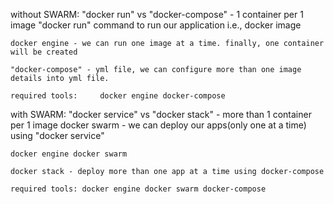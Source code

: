 

without SWARM: "docker run" vs "docker-compose" - 1 container per 1 image
	"docker run" command to run our application i.e., docker image

	docker engine - we can run one image at a time. finally, one container will be created

	"docker-compose" - yml file, we can configure more than one image details into yml file.

	required tools: 	docker engine docker-compose

with SWARM: "docker service" vs "docker stack" - more than 1 container per 1 image
	docker swarm - we can deploy our apps(only one at a time) using "docker service"

	docker engine docker swarm
	
	docker stack - deploy more than one app at a time using docker-compose

	required tools: docker engine docker swarm docker-compose
